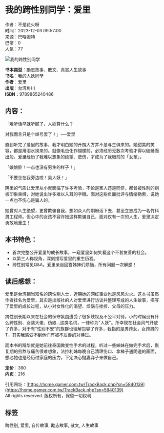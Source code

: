 # 我的跨性别同学：爱里

作者：不是花火呀  
时间：2023-12-03 09:57:00  
来源：巴哈姆特  
巴幣：0  
人氣：77  

![我的跨性别同学](https://truth.bahamut.com.tw/s01/202312/3cee8a9db2db44f997b919f042f0cde0.JPG)

**书本类型**：勵志故事、散文、真實人生故事  
**书名**：我的人妖同學  
**作者**：爱里  
**出版**：台湾角川  
**ISBN**：9789865240486  

## 内容：

「难听话早就听腻了，人妖算什么？

对我而言只是个绰号罢了！」──爱里

直到听完了爱里的故事，我才明白她的开朗大方并不是与生俱来的。她甜美的笑容，都是用泪水换来的。就像毛虫化作蝴蝶前，必须经历无数次考验才得以破蛹而出般，爱里经历了我难以想象的绝望、悲伤，才成为了我眼前的「女孩」。

「娘娘腔！一点也没有男生的样子！」

「不要坐在我旁边啦！臭人妖！」

阴柔的气质让爱里从小就面临了许多考验，不论是家人还是同侪，都曾被性别的刻板印象束缚，对她说出许多难以入耳的字眼。面对这些负面批评与情绪勒索，说她一点也不伤心是骗人的。

她曾对人生绝望，更曾欺骗自我，想如众人的期盼活下去，甚至立志成为一名竹科男工程师。但心中的女孩不容许她这样欺骗自己，面对仅有一次的人生，爱里决定勇敢地重生！

## 本书特色：

- 首次完整公开爱里的成长故事，一窥爱里如何笑看这个不甚友善的社会。
- 以第三人称视角，深刻描写爱里的重生历程。
- 跨性别常见Q&A，爱里亲自回答姊妹们烦恼，所有问题一次解惑！

## 读后感想：

爱里是台湾相当知名的跨性别人士，近期她的网红事业也是风风火火。这本书虽然作者挂名为爱里，其实是出版社的人对爱里进行访谈并整理写成的人生故事，描写了爱里的成长过程，从小对女性化的渴望、烦恼与挫折、父母的压力。

跨性别长期以来在社会的保守氛围遭受了很多歧视及不公平对待，小的时候没有什么跨性别、女装大佬、伪娘…这类名词，一律称为"人妖"。所幸现在社会风气开放了许多，对于有"性别不安"的族群也理解包容了许多，我指的是男跨女，女跨男的T，其实我感受不到他们有被不友善的对待过。

而本书的精华就是她前往泰国做变性手术的过程，听过一些姊妹在做完手术后，恢复期的煎熬与痛苦很难想象，法拉利姊每晚自己清理伤口、拿棒子通阴道的画面，想必她也是经历过家庭的压力，下定决心抛妻弃子来做自己。

**定价**：360  
**内页**：216  

引用网址：[https://home.gamer.com.tw/TrackBack.php?sn=5840139](https://home.gamer.com.tw/TrackBack.php?sn=5840139)  
All rights reserved. 版权所有，保留一切权利

## 标签
跨性别, 爱里, 自传故事, 勵志故事, 散文, 人生故事